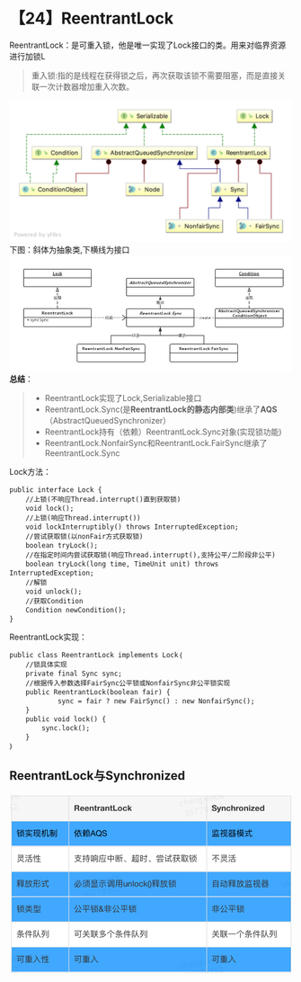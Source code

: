 # 【24】ReentrantLock
ReentrantLock：是可重入锁，他是唯一实现了Lock接口的类。用来对临界资源进行加锁L
> 重入锁:指的是线程在获得锁之后，再次获取该锁不需要阻塞，而是直接关联一次计数器增加重入次数。

![c8dea1259975a22ea73d2763f1f961dc](【24】ReentrantLock.resources/3962F574-910C-4968-80F6-3A1873F7D589.png)
下图：斜体为抽象类,下横线为接口
![3cdfba9fd7ddee9ee2be2e689587d3f5](【24】ReentrantLock.resources/8D60CC5F-448E-40AA-8D81-C100E02D0D3A.png)
**总结**：
> - ReentrantLock实现了Lock,Serializable接口
> - ReentrantLock.Sync(是**ReentrantLock的静态内部类**)继承了**AQS**（AbstractQueuedSynchronizer）
> - ReentrantLock持有（依赖）ReentrantLock.Sync对象(实现锁功能)
> - ReentrantLock.NonfairSync和ReentrantLock.FairSync继承了ReentrantLock.Sync

Lock方法：
```
public interface Lock {
	//上锁(不响应Thread.interrupt()直到获取锁)
    void lock();
	//上锁(响应Thread.interrupt())
    void lockInterruptibly() throws InterruptedException;
	//尝试获取锁(以nonFair方式获取锁)
    boolean tryLock();
  	//在指定时间内尝试获取锁(响应Thread.interrupt(),支持公平/二阶段非公平)
    boolean tryLock(long time, TimeUnit unit) throws InterruptedException;
	//解锁
    void unlock();
	//获取Condition
    Condition newCondition();
}
```
ReentrantLock实现：
```
public class ReentrantLock implements Lock｛
    //锁具体实现
    private final Sync sync;
    //根据传入参数选择FairSync公平锁或NonfairSync非公平锁实现
    public ReentrantLock(boolean fair) {
            sync = fair ? new FairSync() : new NonfairSync();
    }
    public void lock() {
        sync.lock();
    }
｝
```

## ReentrantLock与Synchronized
![2c86ebbb6ef7c91ff684b1a20a0df9fe](【24】ReentrantLock.resources/9D0DC8C0-05A3-48E1-A871-A762737CF439.png)

